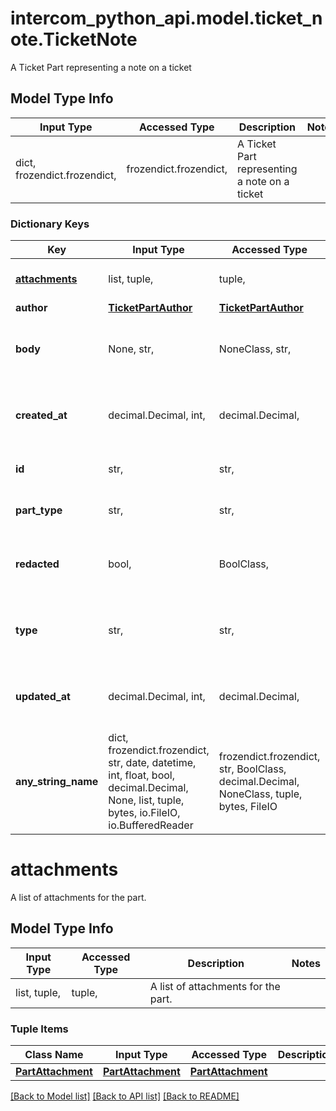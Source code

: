 # intercom_python_api.model.ticket_note.TicketNote

A Ticket Part representing a note on a ticket

## Model Type Info
Input Type | Accessed Type | Description | Notes
------------ | ------------- | ------------- | -------------
dict, frozendict.frozendict,  | frozendict.frozendict,  | A Ticket Part representing a note on a ticket | 

### Dictionary Keys
Key | Input Type | Accessed Type | Description | Notes
------------ | ------------- | ------------- | ------------- | -------------
**[attachments](#attachments)** | list, tuple,  | tuple,  | A list of attachments for the part. | [optional] 
**author** | [**TicketPartAuthor**](TicketPartAuthor.md) | [**TicketPartAuthor**](TicketPartAuthor.md) |  | [optional] 
**body** | None, str,  | NoneClass, str,  | The message body, which may contain HTML. | [optional] 
**created_at** | decimal.Decimal, int,  | decimal.Decimal,  | The time the note was created. | [optional] value must conform to RFC-3339 date-time
**id** | str,  | str,  | The id representing the note. | [optional] 
**part_type** | str,  | str,  | Always note | [optional] must be one of ["note", ] 
**redacted** | bool,  | BoolClass,  | Whether or not the ticket part has been redacted. | [optional] 
**type** | str,  | str,  | Always ticket_part | [optional] must be one of ["ticket_part", ] 
**updated_at** | decimal.Decimal, int,  | decimal.Decimal,  | The last time the note was updated. | [optional] value must conform to RFC-3339 date-time
**any_string_name** | dict, frozendict.frozendict, str, date, datetime, int, float, bool, decimal.Decimal, None, list, tuple, bytes, io.FileIO, io.BufferedReader | frozendict.frozendict, str, BoolClass, decimal.Decimal, NoneClass, tuple, bytes, FileIO | any string name can be used but the value must be the correct type | [optional]

# attachments

A list of attachments for the part.

## Model Type Info
Input Type | Accessed Type | Description | Notes
------------ | ------------- | ------------- | -------------
list, tuple,  | tuple,  | A list of attachments for the part. | 

### Tuple Items
Class Name | Input Type | Accessed Type | Description | Notes
------------- | ------------- | ------------- | ------------- | -------------
[**PartAttachment**](PartAttachment.md) | [**PartAttachment**](PartAttachment.md) | [**PartAttachment**](PartAttachment.md) |  | 

[[Back to Model list]](../../README.md#documentation-for-models) [[Back to API list]](../../README.md#documentation-for-api-endpoints) [[Back to README]](../../README.md)

